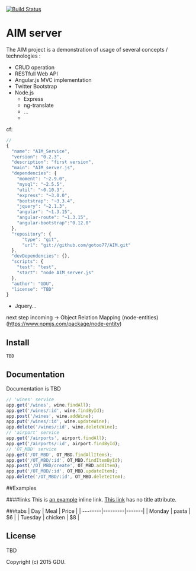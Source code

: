 [![Build Status](https://travis-ci.org/thanpolas/entity.png)](https://travis-ci.org/thanpolas/entity)

# AIM server
The AIM project is a demonstration of usage of several concepts / technologies :

* CRUD operation
* RESTfull Web API
* Angular.js MVC implementation
* Twitter Bootstrap
* Node.js 
  * Express
  * ng-translate
  * ...
  * 
cf:
```javascript
//
{
  "name": "AIM_Service",
  "version": "0.2.3",
  "description": "first version",
  "main": "AIM_server.js",
  "dependencies": {
    "moment": "~2.9.0",
    "mysql": "~2.5.5",
    "util": "~0.10.3",
    "express": "~3.0.0",
	"bootstrap": "~3.3.4",
	"jquery": "~2.1.3",
	"angular": "~1.3.15",
	"angular-route": "~1.3.15",
	"angular-bootstrap":"0.12.0"
  },
  "repository": {
	  "type": "git",
	  "url": "git://github.com/gotoo77/AIM.git"
  },
  "devDependencies": {},
  "scripts": {
    "test": "test",
    "start": "node AIM_server.js"
  },
  "author": "GDU",
  "license": "TBD"
}
```

* Jquery...

next step incoming -> Object Relation Mapping (node-entities)
(https://www.npmjs.com/package/node-entity)

## Install
```shell
TBD
```
## Documentation

Documentation is TBD
```javascript
// 'wines' service
app.get('/wines', wine.findAll);
app.get('/wines/:id', wine.findById);
app.post('/wines', wine.addWine);
app.put('/wines/:id', wine.updateWine);
app.delete('/wines/:id', wine.deleteWine);
// 'airport' service
app.get('/airports', airport.findAll);
app.get('/airports/:id', airport.findById);
// 'OT_MBD' service
app.get('/OT_MBD', OT_MBD.findAllItems);
app.get('/OT_MBD/:id', OT_MBD.findItemById);
app.post('/OT_MBD/create', OT_MBD.addItem);
app.put('/OT_MBD/:id', OT_MBD.updateItem);
app.delete('/OT_MBD/:id', OT_MBD.deleteItem);
```
##Examples

####links
This is [an example](http://www.slate.com/ "Title") inline link.
[This link](http://example.net/) has no title attribute.

###tabs
| Day     | Meal    | Price |
| --------|---------|-------|
| Monday  | pasta   | $6    |
| Tuesday | chicken | $8    |

## License

TBD

Copyright (c) 2015 GDU.
